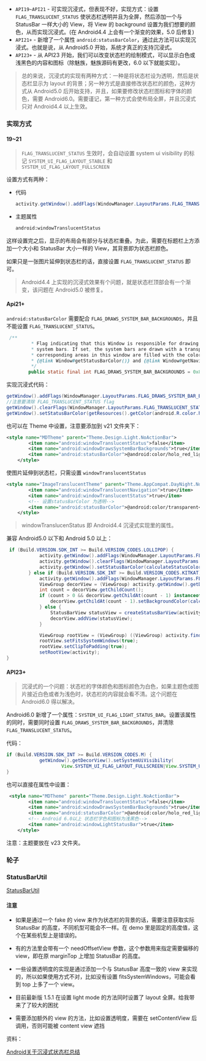 



+ `API19~API21` - 可实现沉浸式，但表现不好，实现方式：设置 `FLAG_TRANSLUCENT_STATUS` 使状态栏透明并且为全屏，然后添加一个与 StatusBar 一样大小的 View，将 View 的 background 设置为我们想要的颜色，从而实现沉浸式。(在 Android4.4 上会有一个渐变的效果，5.0 后修复)
+ `API21+` - 新增了一个属性 `android:statusBarColor`，通过此方法可以实现沉浸式。也就是说，从 Android5.0 开始，系统才真正的支持沉浸式。
+ `API23+` - 从 API23 开始，我们可以改变状态栏的绘制模式，可以显示白色或浅黑色的内容和图标（除魅族，魅族源码有更改，6.0 以下就能实现）。

> 总的来说，沉浸式的实现有两种方式：一种是将状态栏设为透明，然后是状态栏显示为 layout 的背景；另一种方式是直接修改状态栏的颜色，这种方式从 Android5.0 后开始支持，并且，如果要修改状态栏图标和字体的颜色，需要 Android6.0。需要谨记，第一种方式会使布局全屏，并且沉浸式只对 Android4.4 以上生效。



### 实现方式

#### 19~21

> `FLAG_TRANSLUCENT_STATUS` 生效时，会自动设置 system ui visibility 的标记 `SYSTEM_UI_FLAG_LAYOUT_STABLE` 和 `SYSTEM_UI_FLAG_LAYOUT_FULLSCREEN`

设置方式有两种：

+ 代码

  ```java
  activity.getWindow().addFlags(WindowManager.LayoutParams.FLAG_TRANSLUCENT_STATUS);
  ```

+ 主题属性

  ```xml
  android:windowTranslucentStatus
  ```

这样设置完之后，显示的布局会有部分与状态栏重叠。为此，需要在标题栏上方添加一个大小和 StatusBar 大小一样的 View，其背景即为状态栏颜色。

如果只是一张图片延伸到状态栏的话，直接设置 `FLAG_TRANSLUCENT_STATUS` 即可。

> Android4.4 上实现的沉浸式效果有个问题，就是状态栏顶部会有一个渐变，该问题在 Android5.0 被修复。



#### Api21+

`android:statusBarColor` 需要配合 `FLAG_DRAWS_SYSTEM_BAR_BACKGROUNDS`，并且不能设置 `FLAG_TRANSLUCENT_STATUS`。

```java
 /**
         * Flag indicating that this Window is responsible for drawing the background for the
         * system bars. If set, the system bars are drawn with a transparent background and the
         * corresponding areas in this window are filled with the colors specified in
         * {@link Window#getStatusBarColor()} and {@link Window#getNavigationBarColor()}.
         */
        public static final int FLAG_DRAWS_SYSTEM_BAR_BACKGROUNDS = 0x80000000;
```

实现沉浸式代码：

```java
getWindow().addFlags(WindowManager.LayoutParams.FLAG_DRAWS_SYSTEM_BAR_BACKGROUNDS);
//注意要清除 FLAG_TRANSLUCENT_STATUS flag
getWindow().clearFlags(WindowManager.LayoutParams.FLAG_TRANSLUCENT_STATUS);
getWindow().setStatusBarColor(getResources().getColor(android.R.color.holo_red_light));
```

 也可以在 Theme 中设置，注意要添加到 v21 文件夹下：

```xml
<style name="MDTheme" parent="Theme.Design.Light.NoActionBar">
        <item name="android:windowTranslucentStatus">false</item>
        <item name="android:windowDrawsSystemBarBackgrounds">true</item>
        <item name="android:statusBarColor">@android:color/holo_red_light</item>
    </style>
```

使图片延伸到状态栏，只需设置 `windowTranslucentStatus`

```xml
<style name="ImageTranslucentTheme" parent="Theme.AppCompat.DayNight.NoActionBar">
        <item name="android:windowTranslucentNavigation">true</item>
        <item name="android:windowTranslucentStatus">true</item>
        <!-- 设置statusBarColor 为透明-->
        <item name="android:statusBarColor">@android:color/transparent</item>
    </style>
```

> windowTranslucenStatus 即 Android4.4 沉浸式实现里的属性。

兼容 Android5.0 以下和 Android 5.0 以上：

```java
 if (Build.VERSION.SDK_INT >= Build.VERSION_CODES.LOLLIPOP) {
            activity.getWindow().addFlags(WindowManager.LayoutParams.FLAG_DRAWS_SYSTEM_BAR_BACKGROUNDS);
            activity.getWindow().clearFlags(WindowManager.LayoutParams.FLAG_TRANSLUCENT_STATUS);
            activity.getWindow().setStatusBarColor(calculateStatusColor(color, statusBarAlpha));
        } else if (Build.VERSION.SDK_INT >= Build.VERSION_CODES.KITKAT) {
            activity.getWindow().addFlags(WindowManager.LayoutParams.FLAG_TRANSLUCENT_STATUS);
            ViewGroup decorView = (ViewGroup) activity.getWindow().getDecorView();
            int count = decorView.getChildCount();
            if (count > 0 && decorView.getChildAt(count - 1) instanceof StatusBarView) {
                decorView.getChildAt(count - 1).setBackgroundColor(calculateStatusColor(color, statusBarAlpha));
            } else {
                StatusBarView statusView = createStatusBarView(activity, color, statusBarAlpha);
                decorView.addView(statusView);
            }

            ViewGroup rootView = (ViewGroup) ((ViewGroup) activity.findViewById(android.R.id.content)).getChildAt(0);
            rootView.setFitsSystemWindows(true);
            rootView.setClipToPadding(true);
            setRootView(activity);
}
```



#### API23+

> 沉浸式的一个问题：状态栏的字体颜色和图标颜色为白色，如果主题色或图片接近白色或者为浅色时，状态栏的内容就会看不清。这个问题在 Android6.0 得以解决。

Android6.0 新增了一个属性：`SYSTEM_UI_FLAG_LIGHT_STATUS_BAR`。设置该属性的同时，需要同时设置 `FLAG_DRAWS_SYSTEM_BAR_BACKGROUNDS`，并清除 `FLAG_TRANSLUCENT_STATUS`。

代码：

```java
if (Build.VERSION.SDK_INT >= Build.VERSION_CODES.M) {
            getWindow().getDecorView().setSystemUiVisibility(
                    View.SYSTEM_UI_FLAG_LAYOUT_FULLSCREEN|View.SYSTEM_UI_FLAG_LIGHT_STATUS_BAR);
}
```

也可以直接在属性中设置：

```xml
 <style name="MDTheme" parent="Theme.Design.Light.NoActionBar">
        <item name="android:windowTranslucentStatus">false</item>
        <item name="android:windowDrawsSystemBarBackgrounds">true</item>
        <item name="android:statusBarColor">@android:color/holo_red_light</item>
        <!-- Android 6.0以上 状态栏字色和图标为浅黑色-->
        <item name="android:windowLightStatusBar">true</item>
    </style>
```

 注意：主题要放在 v23 文件夹。



### 轮子

### StatusBarUtil

[StatusBarUtil](https://github.com/laobie/StatusBarUtil)

#### 注意

+ 如果是通过一个 fake 的 view 来作为状态栏的背景的话，需要注意获取实际 StatusBar 的高度，不同机型可能会不一样。在 demo 里是固定的高度值，这个在某些机型上是错误的。

+ 有的方法里会带有一个 needOffsetView 参数，这个参数用来指定需要偏移的 view，即在原 marginTop 上增加 StatusBar 的高度。

+ 一些设置透明度的实现是通过添加一个与 StatusBar 高度一致的 view 来实现的，所以如果使用方式不对，比如没有设置 fitsSystemWindows，可能会看到 top 上多了一个 view。

+ 目前最新版 1.5.1 在设置 light mode 的方法同时设置了 layout 全屏。给我带来了了较大的困扰

+ 需要添加额外的 view 的方法，比如设置透明度，需要在 setContentView 后调用，否则可能被 content view 遮挡






资料：

[Android关于沉浸式状态栏总结](https://juejin.im/post/5989ded56fb9a03c3b6c8bde)